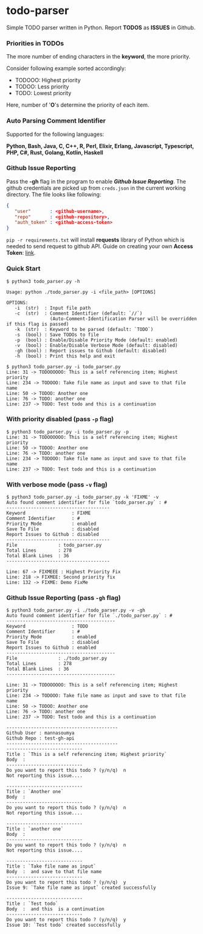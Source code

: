 # todo-parser
Simple TODO parser written in Python.
Report **TODOS** as **ISSUES** in Github.
### Priorities in TODOs
The more number of ending characters in the **keyword**, the more priority.

Consider following example sorted accordingly:
- TODOOO: Highest priority 
- TODOO: Less priority
- TODO: Lowest priority

Here, number of '**O**'s determine the priority of each item.

### Auto Parsing Comment Identifier
Supported for the following languages:

**Python, Bash, Java, C, C++, R, Perl, Elixir, Erlang, Javascript, Typescript, PHP, C#, Rust, Golang, Kotlin, Haskell**

### Github Issue Reporting

Pass the **-gh** flag in the program to enable ***Github Issue Reporting***. The github credentials are picked up from ```creds.json``` in the current working directory. The file looks like following:
```json
{
   "user"       : <github-username>,
   "repo"       : <github-repository>,
   "auth_token" : <github-access-token>
}
```
```pip -r requirements.txt``` will install **requests** library of Python which is needed to send request to github API.
Guide on creating your own **Access Token**: [link](https://docs.github.com/en/authentication/keeping-your-account-and-data-secure/creating-a-personal-access-token).

### Quick Start

```console
$ python3 todo_parser.py -h

Usage: python ./todo_parser.py -i <file_path> [OPTIONS]

OPTIONS:
   -i  (str)  : Input file path
   -c  (str)  : Comment Identifier (default: `//`)
                (Auto-Comment-Identification Parser will be overridden if this flag is passed)
   -k  (str)  : Keyword to be parsed (default: `TODO`)
   -s  (bool) : Save TODOs to file
   -p  (bool) : Enable/Disable Priority Mode (default: enabled)
   -v  (bool) : Enable/Disable Verbose Mode (default: disabled)
   -gh (bool) : Report issues to Github (default: disabled)
   -h  (bool) : Print this help and exit

$ python3 todo_parser.py -i todo_parser.py
Line: 31 -> TODOOOOOO: This is a self referencing item; Highest priority
Line: 234 -> TODOOO: Take file name as input and save to that file name
Line: 50 -> TODOO: Another one
Line: 76 -> TODO: another one
Line: 237 -> TODO: Test todo and this is a continuation
```

### With priority disabled (pass `-p` flag)
```console
$ python3 todo_parser.py -i todo_parser.py -p
Line: 31 -> TODOOOOOO: This is a self referencing item; Highest priority
Line: 50 -> TODOO: Another one
Line: 76 -> TODO: another one
Line: 234 -> TODOOO: Take file name as input and save to that file name
Line: 237 -> TODO: Test todo and this is a continuation
```
### With verbose mode (pass ```-v``` flag)
```console
$ python3 todo_parser.py -i todo_parser.py -k 'FIXME' -v
Auto found comment identifier for file `todo_parser.py` : #
--------------------------------------
Keyword                 : FIXME
Comment Identifier      : #
Priority Mode           : enabled
Save To File            : disabled
Report Issues to Github : disabled
--------------------------------------
File               : todo_parser.py
Total Lines        : 278
Total Blank Lines  : 36
--------------------------------------

Line: 67 -> FIXMEEE : Highest Priority Fix
Line: 218 -> FIXMEE: Second priority fix
Line: 132 -> FIXME: Demo FixMe
```
### Github Issue Reporting (pass ```-gh``` flag)
```console
$ python3 todo_parser.py -i ./todo_parser.py -v -gh
Auto found comment identifier for file `./todo_parser.py` : #
----------------------------------------
Keyword                 : TODO
Comment Identifier      : #
Priority Mode           : enabled
Save To File            : disabled
Report Issues to Github : enabled
----------------------------------------
File               : ./todo_parser.py
Total Lines        : 278
Total Blank Lines  : 36
----------------------------------------

Line: 31 -> TODOOOOOO: This is a self referencing item; Highest priority
Line: 234 -> TODOOO: Take file name as input and save to that file name
Line: 50 -> TODOO: Another one
Line: 76 -> TODO: another one
Line: 237 -> TODO: Test todo and this is a continuation

-----------------------------------------
Github User : mannasoumya
Github Repo : test-gh-api
-----------------------------------------
----------------------------
Title : `This is a self referencing item; Highest priority`
Body  :  
----------------------------
Do you want to report this todo ? (y/n/q)  n
Not reporting this issue....

----------------------------
Title : `Another one`
Body  :  
----------------------------
Do you want to report this todo ? (y/n/q)  n
Not reporting this issue....

----------------------------
Title : `another one`
Body  :  
----------------------------
Do you want to report this todo ? (y/n/q)  n
Not reporting this issue....

----------------------------
Title : `Take file name as input`
Body  :  and save to that file name 
----------------------------
Do you want to report this todo ? (y/n/q)  y
Issue 9: `Take file name as input` created successfully

----------------------------
Title : `Test todo`
Body  :  and this  is a continuation
----------------------------
Do you want to report this todo ? (y/n/q)  y
Issue 10: `Test todo` created successfully

```
